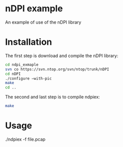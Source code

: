 nDPI example
============

An example of use of the nDPI library

# Installation
The first step is download and compile the nDPI library:
```bash
cd ndpi_exmaple
svn co https://svn.ntop.org/svn/ntop/trunk/nDPI
cd nDPI
./configure –with-pic
make
cd ..
```
The second and last step is to compile ndpiex:
```bash
make
```

# Usage
./ndpiex -f file.pcap